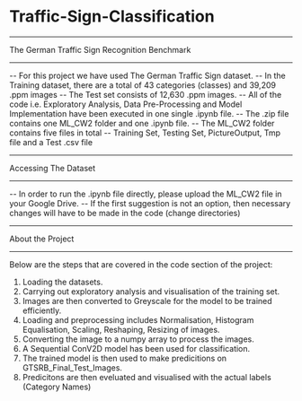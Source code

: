 # Traffic-Sign-Classification

**********************************************
The German Traffic Sign Recognition Benchmark
**********************************************
-- For this project we have used The German Traffic Sign dataset.
-- In the Training dataset, there are a total of 43 categories (classes) and 39,209 .ppm images
-- The Test set consists of 12,630 .ppm images.
-- All of the code i.e. Exploratory Analysis, Data Pre-Processing and Model Implementation have been executed in one single .ipynb file.
-- The .zip file contains one ML_CW2 folder and one .ipynb file.
-- The ML_CW2 folder contains five files in total -- Training Set, Testing Set, PictureOutput, Tmp file and a Test .csv file

**********************************************
Accessing The Dataset
**********************************************
-- In order to run the .ipynb file directly, please upload the ML_CW2 file in your Google Drive. 
-- If the first suggestion is not an option, then necessary changes will have to be made in the code (change directories)

**********************************************
About the Project
**********************************************
Below are the steps that are covered in the code section of the project:
1. Loading the datasets.
2. Carrying out exploratory analysis and visualisation of the training set.
3. Images are then converted to Greyscale for the model to be trained efficiently.
4. Loading and preprocessing includes Normalisation, Histogram Equalisation, Scaling, Reshaping, Resizing of images.
5. Converting the image to a numpy array to process the images.
6. A Sequential ConV2D model has been used for classification.
7. The trained model is then used to make predicitions on GTSRB_Final_Test_Images.
8. Predicitons are then eveluated and visualised with the actual labels (Category Names)
